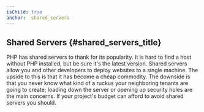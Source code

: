 ```yaml
---
isChild: true
anchor:  shared_servers
---
```


## Shared Servers {#shared_servers_title}

PHP has shared servers to thank for its popularity. It is hard to find a host without PHP installed, but be sure it's
the latest version. Shared servers allow you and other developers to deploy websites to a single machine. The upside to
this is that it has become a cheap commodity. The downside is that you never know what kind of a ruckus your
neighboring tenants are going to create; loading down the server or opening up security holes are the main concerns. If
your project's budget can afford to avoid shared servers you should.
